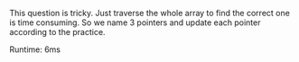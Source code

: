 This question is tricky. Just traverse the whole array to find the correct one is time consuming. So we name 3 pointers and update each pointer according to the practice.

Runtime: 6ms
